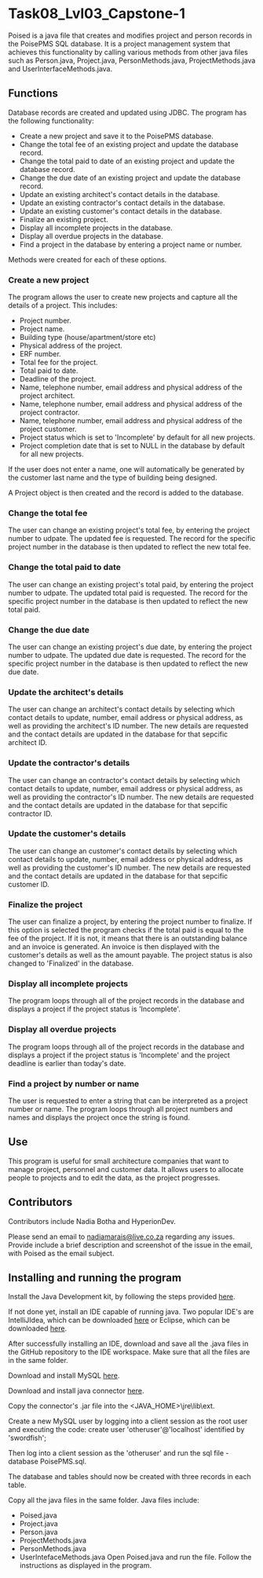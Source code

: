 # Task08_Lvl03_Capstone-1
Poised is a java file that creates and modifies project and person records in the PoisePMS SQL database. It is a project management system that achieves this functionality by
calling various methods from other java files such as Person.java, Project.java, PersonMethods.java, ProjectMethods.java and UserInterfaceMethods.java.

## Functions
Database records are created and updated using JDBC. The program has the following functionality:
- Create a new project and save it to the PoisePMS database.
- Change the total fee of an existing project and update the database record.
- Change the total paid to date of an existing project and update the database record.
- Change the due date of an existing project and update the database record.
- Update an existing architect's contact details in the database.
- Update an existing contractor's contact details in the database.
- Update an existing customer's contact details in the database.
- Finalize an existing project.
- Display all incomplete projects in the database.
- Display all overdue projects in the database.
- Find a project in the database by entering a project name or number.

Methods were created for each of these options.

### Create a new project
The program allows the user to create new projects and capture all the details of a project. This includes:
- Project number.
- Project name.
- Building type (house/apartment/store etc)
- Physical address of the project.
- ERF number.
- Total fee for the project.
- Total paid to date.
- Deadline of the project.
- Name, telephone number, email address and physical address of the project architect.
- Name, telephone number, email address and physical address of the project contractor.
- Name, telephone number, email address and physical address of the project customer.
- Project status which is set to 'Incomplete' by default for all new projects.
- Project completion date that is set to NULL in the database by default for all new projects.

If the user does not enter a name, one will automatically be generated by the customer last name and the type of building being designed.

A Project object is then created and the record is added to the database.

### Change the total fee
The user can change an existing project's total fee, by entering the project number to udpate. The updated fee is requested. The record for the specific project number in the database is then updated to reflect the new total fee.

### Change the total paid to date
The user can change an existing project's total paid, by entering the project number to udpate. The updated total paid is requested. The record for the specific project number in the database is then updated to reflect the new total paid.

### Change the due date
The user can change an existing project's due date, by entering the project number to udpate. The updated due date is requested. The record for the specific project number in the database is then updated to reflect the new due date. 

### Update the architect's details
The user can change an architect's contact details by selecting which contact details to update, number, email address or physical address, as well as providing the architect's ID number. The new details are requested and the contact details are updated in the database for that sepcific architect ID.

### Update the contractor's details
The user can change an contractor's contact details by selecting which contact details to update, number, email address or physical address, as well as providing the contractor's ID number. The new details are requested and the contact details are updated in the database for that sepcific contractor ID.

### Update the customer's details
The user can change an customer's contact details by selecting which contact details to update, number, email address or physical address, as well as providing the customer's ID number. The new details are requested and the contact details are updated in the database for that sepcific customer ID.

### Finalize the project
The user can finalize a project, by entering the project number to finalize. If this option is selected the program checks if the total paid is equal to the fee of the project. If it is not, it means that there is an outstanding balance and an invoice is generated. An invoice is then displayed with the customer's details as well as the amount payable. The project status is also changed to 'Finalized' in the database. 

### Display all incomplete projects
The program loops through all of the project records in the database and displays a project if the project status is 'Incomplete'.

### Display all overdue projects
The program loops through all of the project records in the database and displays a project if the project status is 'Incomplete' and the project deadline is earlier than today's date.

### Find a project by number or name
The user is requested to enter a string that can be interpreted as a project number or name. The program loops through all project numbers and names and displays the project once the string is found.

## Use 
This program is useful for small architecture companies that want to manage project, personnel and customer data. It allows users to allocate people to projects and to edit the data, as the project progresses. 

## Contributors
Contributors include Nadia Botha and HyperionDev. 

Please send an email to nadiamarais@live.co.za regarding any issues. Provide include a brief description and screenshot of the issue in the email, with Poised as the email subject. 

## Installing and running the program
Install the Java Development kit, by following the steps provided [here](https://www3.ntu.edu.sg/home/ehchua/programming/howto/JDK_HowTo.html#jdk-install).

If not done yet, install an IDE capable of running java. Two popular IDE's are IntelliJIdea, which can be downloaded [here](https://www.jetbrains.com/idea/) or Eclipse, which can be downloaded [here](https://www.eclipse.org/downloads/).

After successfully installing an IDE, download and save all the .java files in the GitHub repository to the IDE workspace. Make sure that all the files are in the same folder.

Download and install MySQL [here](https://dev.mysql.com/downloads/mysql/).

Download and install java connector [here](https://dev.mysql.com/downloads/connector/j/).

Copy the connector's .jar file into the <JAVA_HOME>\jre\lib\ext.

Create a new MySQL user by logging into a client session as the root user and executing the code:
create user 'otheruser'@'localhost' identified by 'swordfish';

Then log into a client session as the 'otheruser' and run the sql file - database PoisePMS.sql.

The database and tables should now be created with three records in each table.

Copy all the java files in the same folder. Java files include: 
- Poised.java
- Project.java
- Person.java
- ProjectMethods.java
- PersonMethods.java
- UserIntefaceMethods.java
Open Poised.java and run the file. Follow the instructions as displayed in the program.
